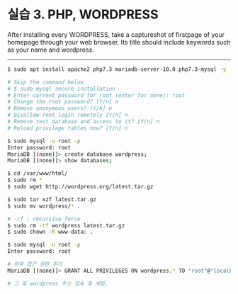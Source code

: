 # 실습 3. PHP, WORDPRESS

After installing every WORDPRESS, take a captureshot of firstpage of your homepage through your web browser. Its title should include keywords such as your name and wordpress.

---

```bash
$ sudo apt install apache2 php7.3 mariadb-server-10.0 php7.3-mysql -y

# Skip the command below
# $ sudo mysql secure installation
# Enter current password for root (enter for none): root
# Change the root password? [Y/n] n
# Remove anonymous users? [Y/n] n
# Disallow root login remotely [Y/n] n
# Remove test database and access to it? [Y/n] n
# Reload privilege tables now? [Y/n] n

$ sudo mysql -u root -p
Enter password: root
MariaDB [(none)]> create database wordpress;
MariaDB [(none)]> show databases;

$ cd /var/www/html/
$ sudo rm *
$ sudo wget http://wordpress.org/latest.tar.gz

$ sudo tar xzf latest.tar.gz
$ sudo mv wordpress/* .

# -rf : recursive force
$ sudo rm -rf wordpress latest.tar.gz
$ sudo chown -R www-data: .

$ sudo mysql -u root -p
Enter password: root

# 외부 접근 권한 추가
MariaDB [(none)]> GRANT ALL PRIVILEGES ON wordpress.* TO "root"@"localhost" IDENTIFIED BY "root";

# 그 후 wordpress 주소 접속 후 세팅.
```
